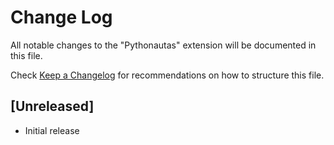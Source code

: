 # Change Log

All notable changes to the "Pythonautas" extension will be documented in this file.

Check [Keep a Changelog](http://keepachangelog.com/) for recommendations on how to structure this file.

## [Unreleased]

- Initial release
